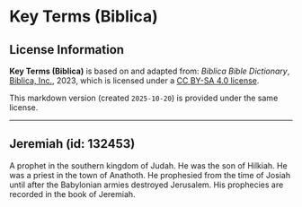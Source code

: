 # Key Terms (Biblica)

## License Information

**Key Terms (Biblica)** is based on and adapted from: _Biblica Bible Dictionary_, [Biblica, Inc.](https://www.biblica.com/), 2023, which is licensed under a [CC BY-SA 4.0 license](https://creativecommons.org/licenses/by-sa/4.0/legalcode.en).

This markdown version (created `2025-10-20`) is provided under the same license.



--------------------------------

## Jeremiah (id: 132453)

A prophet in the southern kingdom of Judah. He was the son of Hilkiah. He was a priest in the town of Anathoth. He prophesied from the time of Josiah until after the Babylonian armies destroyed Jerusalem. His prophecies are recorded in the book of Jeremiah.


